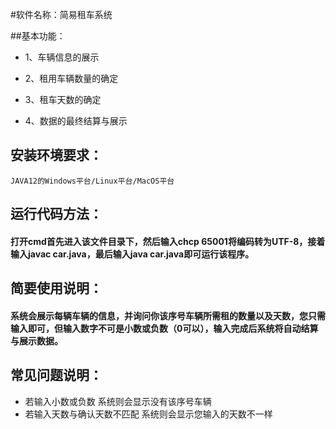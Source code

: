 #软件名称：简易租车系统

##基本功能：

- 1、车辆信息的展示
- 2、租用车辆数量的确定


- 3、租车天数的确定
- 4、数据的最终结算与展示

## 安装环境要求：

    JAVA12的Windows平台/Linux平台/MacOS平台

## 运行代码方法：

#### 打开cmd首先进入该文件目录下，然后输入chcp 65001将编码转为UTF-8，接着输入javac car.java，最后输入java car.java即可运行该程序。



## 简要使用说明：

#### 系统会展示每辆车辆的信息，并询问你该序号车辆所需租的数量以及天数，您只需输入即可，但输入数字不可是小数或负数（0可以），输入完成后系统将自动结算与展示数据。

## 常见问题说明：

- 若输入小数或负数 系统则会显示没有该序号车辆
- 若输入天数与确认天数不匹配  系统则会显示您输入的天数不一样





